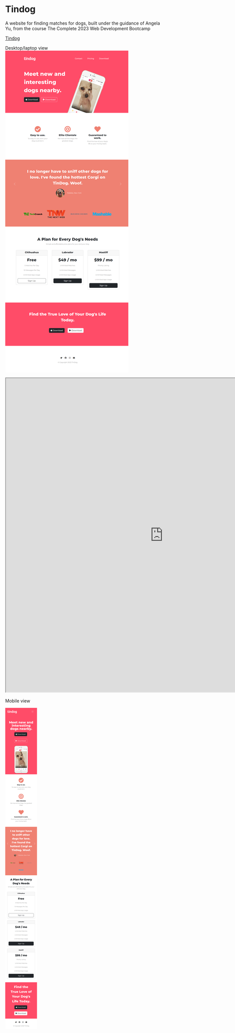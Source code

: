 # Tindog
A website for finding matches for dogs, built under the guidance of Angela Yu,  from the course The Complete 2023 Web Development Bootcamp

<a href="https://saravanan-rajasekharan.github.io/Tindog/" target="_blank">Tindog</a>


Desktop/laptop view
![Desktop view](/images/Desktop-laptop-view.png?raw=true "Desktop/Laptop view")

<iframe src="https://saravanan-rajasekharan.github.io/Tindog/" width="1000" height="1000"></iframe>

Mobile view

![Mobileview](/images/mobile_view.png?raw=true "Mobile view")
